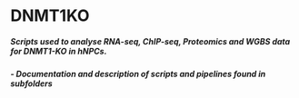 # DNMT1KO

##### Scripts used to analyse RNA-seq, ChIP-seq, Proteomics and WGBS data for DNMT1-KO in hNPCs.

##### - Documentation and description of scripts and pipelines found in subfolders
